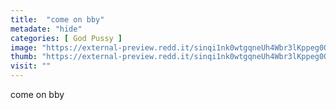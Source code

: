 ```yaml
---
title:  "come on bby"
metadate: "hide"
categories: [ God Pussy ]
image: "https://external-preview.redd.it/sinqi1nk0wtgqneUh4Wbr3lKppeg0Q3tzdo4fWtUwPo.jpg?auto=webp&s=552c54255cadca5137c94e7f531c082ae62c0bb0"
thumb: "https://external-preview.redd.it/sinqi1nk0wtgqneUh4Wbr3lKppeg0Q3tzdo4fWtUwPo.jpg?width=320&crop=smart&auto=webp&s=b52b63a0263caf29b942c30a2510c9d92c501026"
visit: ""
---
```

come on bby
